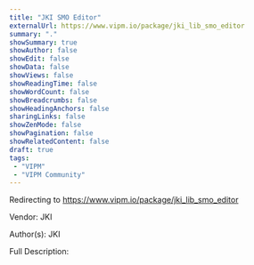 ```yaml
---
title: "JKI SMO Editor"
externalUrl: https://www.vipm.io/package/jki_lib_smo_editor
summary: "."
showSummary: true
showAuthor: false
showEdit: false
showData: false
showViews: false
showReadingTime: false
showWordCount: false
showBreadcrumbs: false
showHeadingAnchors: false
sharingLinks: false
showZenMode: false
showPagination: false
showRelatedContent: false
draft: true
tags:
 - "VIPM"
 - "VIPM Community"
---
```


Redirecting to https://www.vipm.io/package/jki_lib_smo_editor

Vendor: JKI

Author(s): JKI
 
Full Description:
